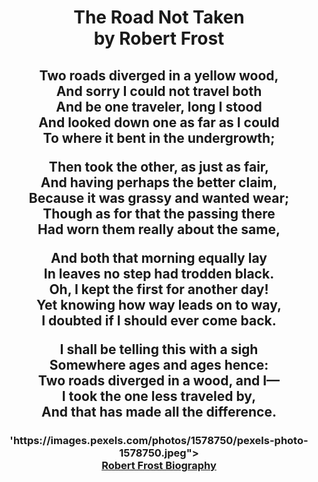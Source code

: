 <!DOCTYPE html>
<html>
<head>
<meta charset="utf-8">	
<!--
<title>Barebones</title>
-->
<center>	
<h1>	
The Road Not Taken<br> 
<b>by Robert Frost</b><br/></p></h1>
</p>
</p>
<body>
<h2>	
<p>Two roads diverged in a yellow wood,<br>
And sorry I could not travel both<br>
And be one traveler, long I stood<br>
And looked down one as far as I could<br>
To where it bent in the undergrowth;</p>
Then took the other, as just as fair,<br>
And having perhaps the better claim,<br>
Because it was grassy and wanted wear;<br>
Though as for that the passing there<br>
Had worn them really about the same,</p>
<p>And both that morning equally lay<br>
In leaves no step had trodden black.<br>
Oh, I kept the first for another day!<br>
Yet knowing how way leads on to way,<br>
I doubted if I should ever come back.</p>
<p>I shall be telling this with a sigh<br>
Somewhere ages and ages hence:<br>
Two roads diverged in a wood, and I—<br>
I took the one less traveled by,<br>
And that has made all the difference.</p>
</h2>
<h3>
<div class="wrapper">
<img src=>'https://images.pexels.com/photos/1578750/pexels-photo-1578750.jpeg"><br>
<a href="https://www.biography.com/writer/robert-frost">Robert Frost Biography</a>
</p>
</h3>
</div>
</body>




</html>

